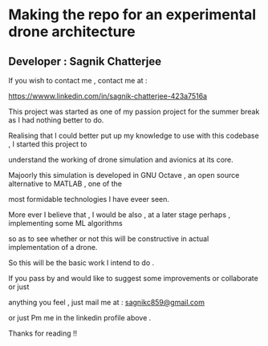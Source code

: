 # Making the repo for an experimental drone architecture
## Developer : Sagnik Chatterjee  

If you wish to contact me , contact me at :

https://wwww.linkedin.com/in/sagnik-chatterjee-423a7516a 

This project was started as one of my passion project for the summer break as I had nothing better to do.


Realising that I could better put up my knowledge to use with this codebase , I started this project to 

understand the working of drone simulation and avionics at its core.


Majoorly this simulation is developed in GNU Octave , an open source alternative to MATLAB , one of the 


most formidable technologies I have eveer seen. 


More ever I believe that , I would be also , at a later stage perhaps , implementing some ML algorithms


so as to see whether or not this will be constructive in actual implementation of a drone.


So this will be the basic work I intend to do . 

If you pass by and would like to suggest some improvements or collaborate or just 

anything you feel , just mail me at : sagnikc859@gmail.com


or just Pm me in the linkedin profile above .


Thanks for reading !!
